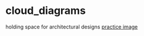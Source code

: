 # cloud_diagrams
holding space for architectural designs
[practice image](https://github.com/davideliason/cloud_diagrams/blob/main/practice.drawio.png)
